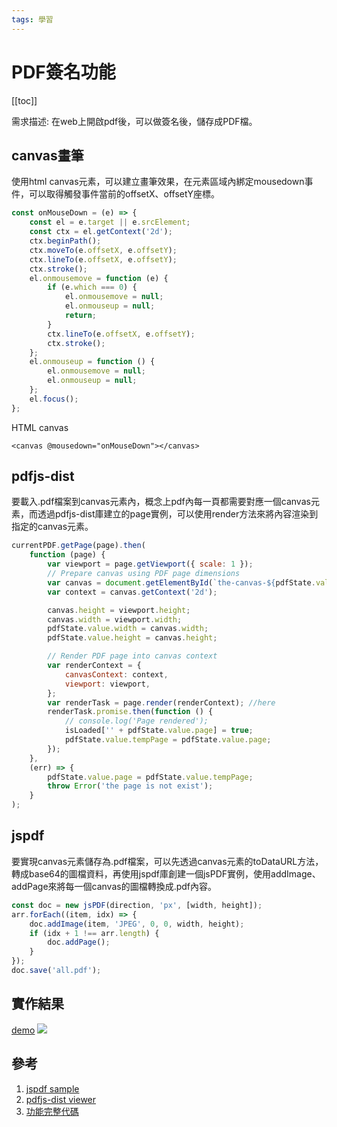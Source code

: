 ```yaml
---
tags: 學習
---
```


# PDF簽名功能
[[toc]]

需求描述: 在web上開啟pdf後，可以做簽名後，儲存成PDF檔。

## canvas畫筆
使用html canvas元素，可以建立畫筆效果，在元素區域內綁定mousedown事件，可以取得觸發事件當前的offsetX、offsetY座標。
```javascript
const onMouseDown = (e) => {
    const el = e.target || e.srcElement;
    const ctx = el.getContext('2d');
    ctx.beginPath();
    ctx.moveTo(e.offsetX, e.offsetY);
    ctx.lineTo(e.offsetX, e.offsetY);
    ctx.stroke();
    el.onmousemove = function (e) {
        if (e.which === 0) {
            el.onmousemove = null;
            el.onmouseup = null;
            return;
        }
        ctx.lineTo(e.offsetX, e.offsetY);
        ctx.stroke();
    };
    el.onmouseup = function () {
        el.onmousemove = null;
        el.onmouseup = null;
    };
    el.focus();
};
```
HTML canvas
```htmlembedded
<canvas @mousedown="onMouseDown"></canvas>
```
## pdfjs-dist
要載入.pdf檔案到canvas元素內，概念上pdf內每一頁都需要對應一個canvas元素，而透過pdfjs-dist庫建立的page實例，可以使用render方法來將內容渲染到指定的canvas元素。
```javascript
currentPDF.getPage(page).then(
    function (page) {
        var viewport = page.getViewport({ scale: 1 });
        // Prepare canvas using PDF page dimensions
        var canvas = document.getElementById(`the-canvas-${pdfState.value.page}`);
        var context = canvas.getContext('2d');

        canvas.height = viewport.height;
        canvas.width = viewport.width;
        pdfState.value.width = canvas.width;
        pdfState.value.height = canvas.height;

        // Render PDF page into canvas context
        var renderContext = {
            canvasContext: context,
            viewport: viewport,
        };
        var renderTask = page.render(renderContext); //here
        renderTask.promise.then(function () {
            // console.log('Page rendered');
            isLoaded['' + pdfState.value.page] = true;
            pdfState.value.tempPage = pdfState.value.page;
        });
    },
    (err) => {
        pdfState.value.page = pdfState.value.tempPage;
        throw Error('the page is not exist');
    }
);
```
## jspdf
要實現canvas元素儲存為.pdf檔案，可以先透過canvas元素的toDataURL方法，轉成base64的圖檔資料，再使用jspdf庫創建一個jsPDF實例，使用addImage、addPage來將每一個canvas的圖檔轉換成.pdf內容。
```javascript
const doc = new jsPDF(direction, 'px', [width, height]);
arr.forEach((item, idx) => {
    doc.addImage(item, 'JPEG', 0, 0, width, height);
    if (idx + 1 !== arr.length) {
        doc.addPage();
    }
});
doc.save('all.pdf');
```

## 實作結果
[demo](https://lian0103.github.io/jsPDF/)
![](https://i.imgur.com/lQKI9aC.png)

## 參考
1. [jspdf sample](https://parall.ax/products/jspdf)
2. [pdfjs-dist viewer](https://mozilla.github.io/pdf.js/web/viewer.html)
3. [功能完整代碼](https://github.com/lian0103/jsPDF/blob/main/src/components/Pdf.vue)
